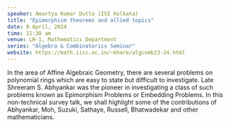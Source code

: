 ```yaml
---
speaker: Amartya Kumar Dutta (ISI Kolkata)
title: "Epimorphism theorems and allied topics"
date: 9 April, 2024
time: 11:30 am
venue: LH-1, Mathematics Department
series: "Algebra & Combinatorics Seminar"
website: https://math.iisc.ac.in/~khare/algcomb23-24.html
---
```


In the area of Affine Algebraic Geometry, there are several problems on polynomial rings which are easy to state
but difficult to investigate. Late Shreeram S. Abhyankar was the pioneer in investigating a class of such problems
known as Epimorphism Problems or Embedding Problems. In this non-technical survey talk, we shall highlight some of
the contributions of Abhyankar, Moh, Suzuki, Sathaye, Russell, Bhatwadekar and other mathematicians.
